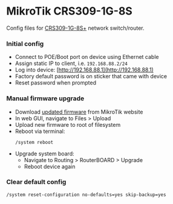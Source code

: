 # MikroTik CRS309-1G-8S
Config files for [CRS309-1G-8S+](https://mikrotik.com/product/crs309_1g_8s_in) network switch/router.

### Initial config
- Connect to POE/Boot port on device using Ethernet cable
- Assign static IP to client, i.e. `192.168.88.2/24`
- Log into device: [http://192.168.88.1](http://192.168.88.1)
- Factory default password is on sticker that came with device
- Reset password when prompted

### Manual firmware upgrade
- Download [updated firmware](https://mikrotik.com/product/crs309_1g_8s_in#fndtn-downloads) from MikroTik website
- In web GUI, navigate to Files > Upload
- Upload new firmware to root of filesystem
- Reboot via terminal:
  ```shell
  /system reboot
  ```
- Upgrade system board:
  - Navigate to Routing > RouterBOARD > Upgrade
  - Reboot device again

### Clear default config
```shell
/system reset-configuration no-defaults=yes skip-backup=yes
```
